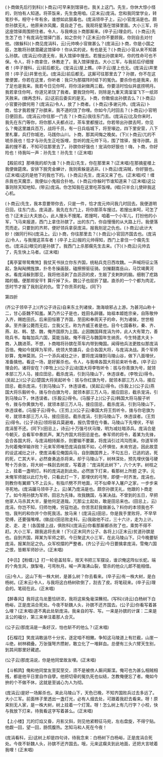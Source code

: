 <!-- { "loadSidebar": true } -->
(卜商做先后行到科)(卜商云)可早来到馆驿也，我关上这门。先生，你休大惊小怪的，则怕有人知道。将茶饭来，先生食用咱。(正末云)庞涓。您和我同堂学业，转笔抄书，相守十年有余，谁想如此狠毒也。(庞涓领卒子上，云)小官庞涓是也。颇奈孙膑无礼，他原来诈风魔，竟自走了也。我观将星落在馆驿里面。大小三军，将这座馆驿周围把住者。令人，与我唤出卜商那厮来。(卒子云)理会的。(卜商云)先生怎了也？有庞涓在馆驿门首，如之奈何？(正末云)你不要顾我，你则自去对付他。(做躲科)(卜商见庞涓科，云)元帅唤小官做甚么？(庞涓云)卜商，你是小国之臣，怎敢将孙膑潜藏这馆驿中！你从实的说，有也是无？(卜商云)小官从来不知甚么孙膑。(庞涓云)你道无有，我入馆驿中搜去。若搜出孙膑来呵，你的性命可也不保。令人，将卜商拿住，休教走了。我入馆驿搜去。大小三军，与我前后仔细搜者！(卒子搜科，云)前后都无。(宠涓云)屋上瞧。(卒子云)屋上也无。(庞涓云)井里捞！(卒子云)井里也无。(庞涓云)前后都无。这厮可往那里去了？孙膑，你不在这里便罢，你若在这里，你听者：我只为那摆阵时结下的冤仇。要杀你也是我来，刖了足也是我来。我若今日见你呵，将你活剁做两三截。你要活时恰似井底捞明月。我若拿住你呵，你道兄弟饶了我者。要我饶你呵，则除是九重天滴溜溜飞下一纸郊天赦来。(做再念科，云)这前后委实的是无。卜商，你敢偷出孙膑去么？(卜商云)小官要孙膑何用？(庞涓云)令人，放了卜商者。(卜商云)多谢元帅。(庞涓云)卜商，恰才我若搜了孙膑来，我不道的饶了你哩。你如今几时回去？(卜商云)小官明日便回去。(庞涓云)你往那一门去？(卜商云)我往东门去。(庞涓云)比及你来时，我先在东门等你，将你那人夫都点过，茶车里都搜过。你若带出孙膑去呵，你见么？俺这里雄兵百万，战将千员，有一日兵临城下，将至壕边，四下里安营，八下里札寨，兵打你城池，马践你山川。卜商，那其间悔之晚矣。(下)(卜商云)兀的不唬杀我也！恰才与孙先生正吃饭哩，忽听的庞元帅下马，围了馆驿，搜寻孙膑。且喜的搜不着，不知可往那里去了。孙膑你好强也！宠涓你好狠也！嗨，卜商，你好险也！待我叫一声：孙先生！孙先生！(正末唱)

【殿前欢】那唤我的却为谁？(卜商云)先生，你在那里来？(正末唱)在那摘星楼上我便做筵席。安排下脱壳金蝉计，我则索躲是逃非。(卜商云)庞涓贼，你好狠也。(正末唱)这的是他下的我也下的。(卜商云)先生，庞涓又来了也。(正末唱)哎！缠杀我也天魔祟，我便似小鬼般合扑地。(卜商云)你躲时节谁知道来？(正末唱)这公事则除天知地知，(带云)庞涓。你怎知我在这里吃茶饭哩。(唱)只半合儿使碎我这心机。

(卜商云)先生，我本意要带你去，只是一件，恰才庞元帅问我几时回去。我便道明日回，往东门去。庞涓道，我先在东门上，将你那茶车搜过。若搜出来呵，可怎了也？(正末云)大夫放心，此人搜头不搜尾。若搜呵，咱着一个小军儿，打扮他的小军，飞马来报道，西门上拿住孙膑了。出的东门，你自慢慢的从大路上行。我便落荒而走。只要到的齐邦，便好领兵拿获庞涓，报我刖足之仇也。(卜商云)此计大妙！(做同行科)(庞涓上。云)卜商，你往那里去？(卜商云)小官回齐国去也。(庞涓云)令人，与我搜这茶车者！(卒子上云)报的元帅得知，西门上拿住一个瘸先生也。(庞涓云)眼见的是孙膑了。我西门上杀那瘸先生去来。(下)(卜商云)元帅去了，先生快上马者。(正末唱)

【离亭宴带鸳鸯煞】我仗天书扶立你东齐国，统粘兵克日西攻魏。一声喊将征尘荡起，急飐飐搠旌旗，扑冬冬操画鼓，磕擦擦驱征骑。剑摧翻嵩岳山，马饮竭黄河水。看庞涓躲到那见，我将他活剥了血沥沥的皮，生敲了支剌刺的脑。细剔了疙路踏的髓。便那郑安平钅算斤掉了头，魏公子也屈折了腿。直杀的一个个都为肉泥，恁时节才报了我刖足的仇。雪了你贡茶的耻。(同下)


第四折

(齐公子领卒子上)(齐公子诗云)自来东土列诸侯，渤海琅邪占上游。为甚河山称十二，甘心臣魏不知羞。某乃齐公子是也，姓田名辟疆。始祖本姬姓宗亲，自陈敬仲入齐，赐姓田氏。后来田恒篡了齐国，至田和奉周天子的命，列为诸侯，世世相承。至齐康公薨而无后，立我父王。称为齐威王者是也。目今七国春秋，秦、齐、燕、赵、韩、楚、魏，俺齐国原为上国。止因魏国拜庞涓为帅，此人大有膂力，善晓兵书，每每加兵六国，莫能当敌。俺不得己与魏国年生纳贡。今生特遣大夫卜商，入魏进茶。不想，卜商暗将孙膑在茶车内带到俺国。闻得他兵法更胜似那庞涓百倍。俺如今就拜为军师，统领大势雄兵，会合各国大将，与庞涓决战。真个军师妙算，鬼神莫测。只一个添兵减灶之计，要将庞涓赚到马陵山谷，做下八面埋伏，准备擒他。看这一场，是好厮杀也。令人，与我唤各国大将前来听令者。(卒子云)理会的。诸将安在？(李牧上)(公子云)赵国大将李牧听令：拔与你青旗为号，就领本部三万人马，接应田忌，截杀庞涓，引到马陵山下，休违误者。(李牧云)得令。(吴起上)(公子云)楚国大将吴起听令：拔与你红旗为号，就领本部三万人马，接应田忌，截杀庞涓，引到马陵山下，休违误者。(吴起云)得令。(乐毅上)(公子云)燕国大将乐毅听令，拨与你白旗为号，就领本部三万人马，接应田忌，截杀宠涓，引到马陵山下，休违误者。(乐毅云)得令。(马服子上)(公子云)韩国大将马服子听令，拨与你黄旗为号，就领本部三万人马，接应田忌，截杀庞涓，引到马陵山下，休违误者。(马服子云)得令。(王剪上)(公子云)秦国大将王剪听令，拨与你皂旗为号，就领本部三万人马，接应田忌。截杀庞涓，引到马陵山下，休违误者。(王剪云)得令。(公子诗云)领将驱兵莫避难，报仇雪恨在今番。马陵山下先埋伏，不斩庞涓誓不还。(同下)(田忌上，诗云)十万强弓伏马陵，明为减灶暗添兵。庞涓合是今朝灭，会看军中奏凯声。某乃齐国大将田忌是也。奉军师的将令，着某为先锋，会合各国大将，与庞涓相持厮杀，则要输不要赢，将庞涓引过鸿沟而来。你道军师为何着俺佯输诈败？元来军师唯恐庞涓自揣不如，心怀惧怯，未肯穷追，因此故意的设这减灶之计，使庞涓看见俺国兵马，自到魏国界上，不勾五日，已逃的逃，死的死，亡其大半，必然奋勇追杀将来。却于马陵山下，树林深处，预先埋伏强弓硬弩十万余张，将大树一株刮去树皮，写着道："庞涓死此树下"，六个大字。树枝之上，挂着一盏明灯。料的庞涓追到此处。必然放下灯来，看那树上所题
之字。元末俺军师就以此灯为号，只看此灯一下，那埋伏的弓弩，即便一时齐发。庞涓也，则教你有翼翅飞不上云头，有指爪劈不开地面，可不似牵羊入屠户之家，一步步来寻死地。(庞涓躧马领卒子上，云)某乃庞涓是也。颇奈孙膑无礼，他跟的卜商走了。如今用孙膑为军师，田忌为先锋。攻我魏国，与某决战。不曾到的五日，早把他家人马杀其大半，量他何足道哉。兀那尘土起处，敢是田忌来也。(田忌上，云)庞涓，你岂不知，归师勿掩，穷寇勿追。你苦苦赶我做甚么？料你的本领我也不怕，我判的和你并个你死我活。放马来！(庞涓云)田忌，你是我手里败将，不早早受缚，还要强嘴哩。(做战)(田忌败走科，云)我敌他不过，三十六计，走为上计。走、走、走！(各国接上战，俱败科)(庞涓云)你看那厮都杀败了也，乘势不得不赶。大小三军，跟我追将去来！(下)(正末同齐公子、各将上)(正末云)贫道孙膑是也。自到齐国，拜某为军师之职。今日聚这大小三军，在此马陵山下。只今晚要斩庞涓，报某刖足之仇。众军校摆的严整者。(齐公子云)今日要擒拿庞涓，雪俺六国之恨，皆赖军师妙计。(正末唱)

【中吕】【粉蝶儿】打一轮皂盖轻车，按天书把三军摆设，谁识俺这阵似长蛇。端的个角生风，旗掣电，弓弯秋月。喊一声海沸山裂，管杀的他众儿郎不能相借。

(云)令人，这山下有一株大树，是甚么树？你去看来。(卒子云)有一株大树，是白杨树。(正末云)令人，与我将这白杨树砍倒了，刮去了皮。将笔砚来。(卒子云)理会的。笔砚在此。(正末唱)

【醉春风】我将这乌龙墨恰研浓，我将这紫兔毫深蘸彻。(写科)(诗云)白杨树下白杨峪，正是庞涓合死处。今夜不斩魏人头，孙膑不还齐国去。(公子云)你看写着甚么哩？(正末唱)道不离此处斩庞涓，我亲自的写、写。一来是孙膑的计谋：二来是主公的福分，第三来单注着那人合灭。

(公子云)那庞涓是一条好汉，怕也斩不的他么？(正末唱)

【石榴花】笑庞涓敢逞尽十分劣，逐定咱不相撇。争知这马陵道上有拦截，山崖一斗绝，树林稠叠。万张强弩齐攒射，敢立化了一堆鲜血。总便有三头六臂天生别，到其间那里好藏遮。

(公子云)那庞涓说，你是他同堂故友哩。(正末唱)

【斗鹌鹑】俺和他同堂友至契至交，须不是被傍人厮间厮渫。俺可也为甚么相贼相残，都是他平日里自作自孽。他把切骨的冤仇死也似结，怎教俺便忘了者。俺如今拚的个不做不休，这就是至诚心为人为彻。

(庞涓云)是好一场厮杀也。来此马陵山下，天色已晚，不知齐国败兵过去多远了。大小三军。前面林子里透出一盏灯光，必有人烟去处，可跟着我赶去看来。呀！原来别无人家，是一株大树，树上挂着一个灯笼。呀！怎么树上有几行字？小校，快与我放下灯来，待我看这字写着甚么。(正末唱)

【上小楼】兀的灯焰又昏，月影又斜，则见他紧鞚征马宛，左右盘旋，不得宁贴。他觑一回，望一回，肠慌腹热。怎知马和人死在今夜！

(庞涓看科，云)这树上却是四句诗，待我念来：白杨树下白杨峪，正是庞涓合死处。今夜不斩魏人头，孙膑不还齐国去。哦，元来这瘸夫到此地面，还把大言唬着我哩！(正末唱)

